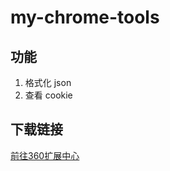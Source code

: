 # my-chrome-tools

## 功能

1. 格式化 json
2. 查看 cookie

## 下载链接

<a href="https://ext.chrome.360.cn/webstore/detail/dmhhhfglhjhcdflbjdofmgnnmobldllj" target="_blank"><u>前往360扩展中心</u></a>
